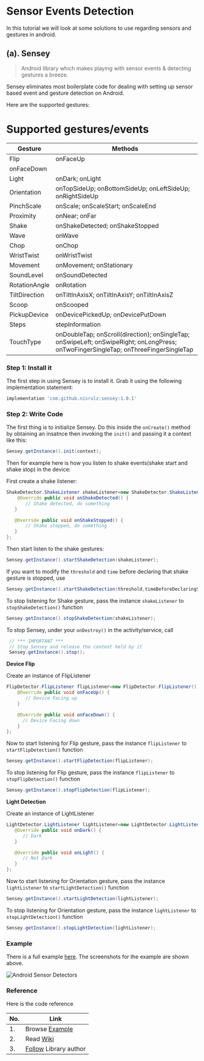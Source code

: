 # Sensor Events Detection


In this tutorial we will look at some solutions to use regarding sensors and gestures in android.


## (a). Sensey

> Android library which makes playing with sensor events & detecting gestures a breeze.

Sensey eliminates most boilerplate code for dealing with setting up sensor based event and gesture detection on Android.

Here are the supported gestures:

# Supported gestures/events

| Gesture | Methods |
| --- | --- |
| Flip | onFaceUp |
| onFaceDown |
| Light | onDark; onLight |
| Orientation | onTopSideUp; onBottomSideUp; onLeftSideUp; onRightSideUp |
| PinchScale | onScale; onScaleStart; onScaleEnd |
| Proximity | onNear; onFar |
| Shake | onShakeDetected; onShakeStopped |
| Wave | onWave |
| Chop | onChop |
| WristTwist | onWristTwist |
| Movement | onMovement; onStationary |
| SoundLevel | onSoundDetected |
| RotationAngle | onRotation |
| TiltDirection | onTiltInAxisX; onTiltInAxisY; onTiltInAxisZ |
| Scoop | onScooped |
| PickupDevice | onDevicePickedUp; onDevicePutDown |
| Steps | stepInformation |
| TouchType | onDoubleTap; onScroll(direction); onSingleTap; onSwipeLeft; onSwipeRight; onLongPress; onTwoFingerSingleTap; onThreeFingerSingleTap |

### Step 1: Install it

The first step in using Sensey is to install it. Grab it using the following implementation statement:

```groovy
implementation 'com.github.nisrulz:sensey:1.0.1'
```

### Step 2: Write Code

The first thing is to initialize Sensey. Do this inside the `onCreate()` method by obtaining an insatnce then invoking the `init()` and passing it a context like this:

```java
Sensey.getInstance().init(context);
```

Then for example here is how you listen to shake events(shake start and shake stop) in the device:

First create a shake listener:

```java
ShakeDetector.ShakeListener shakeListener=new ShakeDetector.ShakeListener() {
    @Override public void onShakeDetected() {
       // Shake detected, do something
   }

   @Override public void onShakeStopped() {
       // Shake stopped, do something
   }
};
```

Then start listen to the shake gestures:

```java
Sensey.getInstance().startShakeDetection(shakeListener);
```

If you want to modify the `threshold` and `time` before declaring that shake gesture is stopped, use

```java
Sensey.getInstance().startShakeDetection(threshold,timeBeforeDeclaringShakeStopped,shakeListener);
```

To stop listening for Shake gesture, pass the instance `shakeListener` to `stopShakeDetection()` function

```java
Sensey.getInstance().stopShakeDetection(shakeListener);
```

To stop Sensey, under your `onDestroy()` in the activity/service, call

```java
 // *** IMPORTANT ***
 // Stop Sensey and release the context held by it
 Sensey.getInstance().stop();
```

**Device Flip**

Create an instance of FlipListener

```java
FlipDetector.FlipListener flipListener=new FlipDetector.FlipListener() {
    @Override public void onFaceUp() {
       // Device Facing up
    }

    @Override public void onFaceDown() {
      // Device Facing down
    }
};
```

Now to start listening for Flip gesture, pass the instance `flipListener` to `startFlipDetection()` function

```java
Sensey.getInstance().startFlipDetection(flipListener);
```

To stop listening for Flip gesture, pass the instance `flipListener` to `stopFlipDetection()` function

```java
Sensey.getInstance().stopFlipDetection(flipListener);
```

**Light Detection**

Create an instance of LightListener

```java
LightDetector.LightListener lightListener=new LightDetector.LightListener() {
   @Override public void onDark() {
      // Dark
   }

   @Override public void onLight() {
      // Not Dark
   }
};
```

Now to start listening for Orientation gesture, pass the instance `lightListener` to `startLightDetection()` function

```java
Sensey.getInstance().startLightDetection(lightListener);
```

To stop listening for Orientation gesture, pass the instance `lightListener` to `stopLightDetection()` function

```java
Sensey.getInstance().stopLightDetection(lightListener);
```

### Example

There is a full example [here](https://github.com/nisrulz/sensey/tree/master/sample). The screenshots for the example are shown above.

![Android Sensor Detectors](https://github.com/nisrulz/sensey/raw/master/img/sc1.png)

### Reference

Here is the code reference

| No. | Link |
| --- | --- |
| 1. | Browse [Example](https://github.com/nisrulz/sensey/tree/master/sample) |
| 2. | Read [Wiki](https://github.com/nisrulz/sensey/wiki) |
| 3. | [Follow](https://github.com/nisrulz) Library author |
